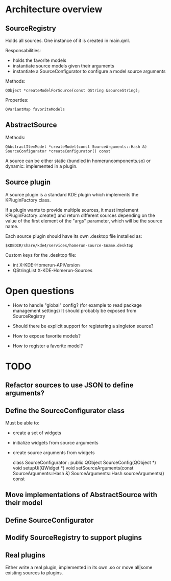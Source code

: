 # Architecture overview

## SourceRegistry

Holds all sources. One instance of it is created in main.qml.

Responsabilities:

- holds the favorite models
- instantiate source models given their arguments
- instantiate a SourceConfigurator to configure a model source arguments

Methods:

    QObject *createModelForSource(const QString &sourceString);

Properties:

    QVariantMap favoriteModels

## AbstractSource

Methods:

    QAbstractItemModel *createModel(const SourceArguments::Hash &)
    SourceConfigurator *createConfigurator() const

A source can be either static (bundled in homeruncomponents.so) or dynamic:
implemented in a plugin.

## Source plugin

A source plugin is a standard KDE plugin which implements the KPluginFactory
class.

If a plugin wants to provide multiple sources, it must implement
KPluginFactory::create() and return different sources depending on the value of
the first element of the "args" parameter, which will be the source name.

Each source plugin should have its own .desktop file installed as:

    $KDEDIR/share/kde4/services/homerun-source-$name.desktop

Custom keys for the .desktop file:

- int X-KDE-Homerun-APIVersion
- QStringList X-KDE-Homerun-Sources

# Open questions

- How to handle "global" config? (for example to read package management settings)
  It should probably be exposed from SourceRegistry

- Should there be explicit support for registering a singleton source?

- How to expose favorite models?

- How to register a favorite model?

# TODO

## Refactor sources to use JSON to define arguments?

## Define the SourceConfigurator class

Must be able to:

- create a set of widgets
- initialize widgets from source arguments
- create source arguments from widgets

    class SourceConfigurator : public QObject
        SourceConfig(QObject *)
        void setupUi(QWidget *)
        void setSourceArguments(const SourceArguments::Hash &)
        SourceArguments::Hash sourceArguments() const

## Move implementations of AbstractSource with their model

## Define SourceConfigurator

## Modify SourceRegistry to support plugins

## Real plugins

Either write a real plugin, implemented in its own .so or move all|some
existing sources to plugins.
